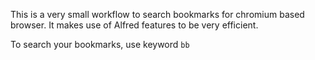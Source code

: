 This is a very small workflow to search bookmarks for chromium based browser. It makes use of Alfred features to be very efficient.

To search your bookmarks, use keyword `bb`
